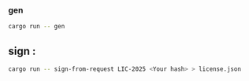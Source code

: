 ### gen
```bash
cargo run -- gen
```

## sign :
```bash
cargo run -- sign-from-request LIC-2025 <Your hash> > license.json
```
